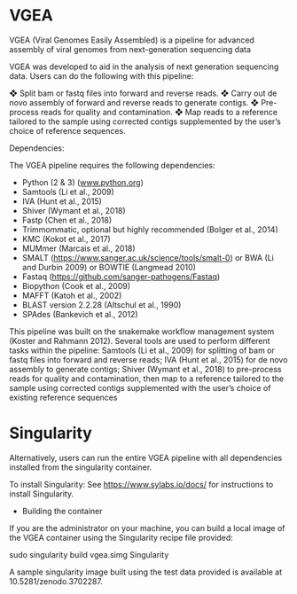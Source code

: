 # VGEA
VGEA (Viral Genomes Easily Assembled) is a pipeline for advanced assembly of viral genomes from next-generation sequencing data

VGEA was developed to aid in the analysis of next generation sequencing data. Users can do the following with this pipeline:

❖ Split bam or fastq files into forward and reverse reads. ❖ Carry out de novo assembly of forward and reverse reads to generate contigs. ❖ Pre-process reads for quality and contamination. ❖ Map reads to a reference tailored to the sample using corrected contigs supplemented by the user’s choice of reference sequences.

Dependencies: 

The VGEA pipeline requires the following dependencies:

* Python (2 & 3) (www.python.org)
* Samtools (Li et al., 2009) 
* IVA (Hunt et al., 2015)
* Shiver (Wymant et al., 2018)
* Fastp (Chen et al., 2018)
* Trimmommatic, optional but highly recommended (Bolger et al., 2014)
* KMC (Kokot et al., 2017)
* MUMmer (Marcais et al., 2018)
* SMALT (https://www.sanger.ac.uk/science/tools/smalt-0) or BWA (Li and Durbin 2009) or BOWTIE (Langmead 2010)
* Fastaq (https://github.com/sanger-pathogens/Fastaq)
* Biopython (Cook et al., 2009)
* MAFFT (Katoh et al., 2002)
* BLAST version 2.2.28 (Altschul et al., 1990)
* SPAdes (Bankevich et al., 2012) 



This pipeline was built on the snakemake workflow management system (Koster and Rahmann 2012). Several tools are used to perform different tasks within the pipeline: Samtools (Li et al., 2009) for splitting of bam or fastq files into forward and reverse reads; IVA (Hunt et al., 2015) for de novo assembly to generate contigs; Shiver (Wymant et al., 2018) to pre-process reads for quality and contamination, then map to a reference tailored to the sample using corrected contigs supplemented with the user’s choice of existing reference sequences

# Singularity

Alternatively, users can run the entire VGEA pipeline with all dependencies installed from the singularity container.

To install Singularity: See https://www.sylabs.io/docs/ for instructions to install Singularity.

* Building the container

If you are the administrator on your machine, you can build a local image of the VGEA container using the Singularity recipe file provided:

sudo singularity build vgea.simg Singularity


A sample singularity image built using the test data provided is available at 10.5281/zenodo.3702287.


